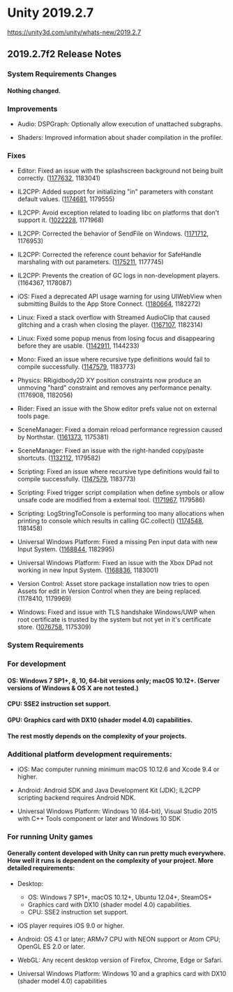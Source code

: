 # Unity 2019.2.7
https://unity3d.com/unity/whats-new/2019.2.7

## 2019.2.7f2 Release Notes


### System Requirements Changes

#### Nothing changed.

### Improvements
<ul>
<li><p>Audio: DSPGraph: Optionally allow execution of unattached subgraphs.</p></li>
<li><p>Shaders: Improved information about shader compilation in the profiler.</p></li>
</ul>

### Fixes
<ul>
<li><p>Editor: Fixed an issue with the splashscreen background not being built correctly. (<a href="https://issuetracker.unity3d.com/issues/background-image-missing-during-splash-screen">1177632</a>, 1183041)</p></li>
<li><p>IL2CPP: Added support for initializing "in" parameters with constant default values. (<a href="https://issuetracker.unity3d.com/issues/il2cpp-build-fails-if-trying-to-assign-a-default-value-to-a-functions-reference-parameter-in-keyword">1174681</a>, 1179555)</p></li>
<li><p>IL2CPP: Avoid exception related to loading libc on platforms that don't support it. (<a href="https://issuetracker.unity3d.com/issues/android-mono-il2cpp-unable-to-find-libc-error-thrown-when-executing-certain-sslstream-constructor">1022228</a>, 1171968)</p></li>
<li><p>IL2CPP: Corrected the behavior of SendFile on Windows. (<a href="https://issuetracker.unity3d.com/issues/il2cpp-socket-dot-sendfile-method-is-not-sending-file-when-the-project-is-build-using-uwp">1171712</a>, 1176953)</p></li>
<li><p>IL2CPP: Corrected the reference count behavior for SafeHandle marshaling with out parameters. (<a href="https://issuetracker.unity3d.com/issues/il2cpp-safehandle-dot-releasehandle-never-called-in-player-when-handle-is-created-via-pinvoke-as-an-out-parameter">1175211</a>, 1177745)</p></li>
<li><p>IL2CPP: Prevents the creation of GC logs in non-development players. (1164367, 1178087)</p></li>
<li><p>iOS: Fixed a deprecated API usage warning for using UIWebView when submitting Builds to the App Store Connect. (<a href="https://issuetracker.unity3d.com/issues/ios-apple-throws-deprecated-api-usage-warning-for-using-uiwebview-when-submitting-builds-to-the-app-store-connect">1180664</a>, 1182272)</p></li>
<li><p>Linux: Fixed a stack overflow with Streamed AudioClip that caused glitching and a crash when closing the player. (<a href="https://issuetracker.unity3d.com/issues/linux-streamed-audioclip-causes-stack-overflow-glitching-and-a-crash-when-closing-the-player">1167107</a>, 1182314)</p></li>
<li><p>Linux: Fixed some popup menus from losing focus and disappearing before they are usable. (<a href="https://issuetracker.unity3d.com/issues/linux-sprite-editor-slice-window-disappears-when-trying-to-change-slicing-type">1142911</a>, 1144233)</p></li>
<li><p>Mono: Fixed an issue where recursive type definitions would fail to compile successfully. (<a href="https://issuetracker.unity3d.com/issues/typeloadexception-errors-due-to-recursive-type-definition-when-net-4-dot-x-scripting-runtime-version-is-used">1147579</a>, 1183773)</p></li>
<li><p>Physics: RRigidbody2D XY position constraints now produce an unmoving "hard" constraint and removes any performance penalty. (1176908, 1182056)</p></li>
<li><p>Rider: Fixed an issue with the Show editor prefs value not on external tools page.</p></li>
<li><p>SceneManager: Fixed a domain reload performance regression caused by Northstar. (<a href="https://issuetracker.unity3d.com/issues/2019-dot-3-and-2019-dot-1-streams-are-significantly-slower-when-entering-the-play-mode">1161373</a>, 1175381)</p></li>
<li><p>SceneManager: Fixed an issue with the right-handed copy/paste shortcuts. (<a href="https://issuetracker.unity3d.com/issues/right-handed-copy-and-paste-doesnt-work-when-used-in-the-hierarchy">1132112</a>, 1179582)</p></li>
<li><p>Scripting: Fixed an issue where recursive type definitions would fail to compile successfully. (<a href="https://issuetracker.unity3d.com/issues/typeloadexception-errors-due-to-recursive-type-definition-when-net-4-dot-x-scripting-runtime-version-is-used">1147579</a>, 1183773)</p></li>
<li><p>Scripting: Fixed trigger script compilation when define symbols or allow unsafe code are modified from a external tool. (<a href="https://issuetracker.unity3d.com/issues/recompilation-is-not-triggered-when-projectsettings-dot-asset-file-changes-while-unity-is-open">1171967</a>, 1179586)</p></li>
<li><p>Scripting: LogStringToConsole is performing too many allocations when printing to console which results in calling GC.collect() (<a href="https://issuetracker.unity3d.com/issues/logstringtoconsole-is-performing-too-many-allocations-when-printing-to-console-which-results-in-calling-gc-dot-collect-often">1174548</a>, 1181458)</p></li>
<li><p>Universal Windows Platform: Fixed a missing Pen input data with new Input System. (<a href="https://issuetracker.unity3d.com/issues/uwp-pen-some-input-is-missing-from-the-device">1168844</a>, 1182995)</p></li>
<li><p>Universal Windows Platform: Fixed an issue with the Xbox DPad not working in new Input System. (<a href="https://issuetracker.unity3d.com/issues/uwp-xbox-dpad-does-not-work">1168836</a>, 1183001)</p></li>
<li><p>Version Control: Asset store package installation now tries to open Assets for edit in Version Control when they are being replaced. (1178410, 1179969)</p></li>
<li><p>Windows: Fixed and issue with TLS handshake Windows/UWP when root certificate is trusted by the system but not yet in it's certificate store. (<a href="https://issuetracker.unity3d.com/issues/uwp-https-request-fails-on-hololens">1076758</a>, 1175309)</p></li>
</ul>

### System Requirements

### For development

#### OS: Windows 7 SP1+, 8, 10, 64-bit versions only; macOS 10.12+. (Server versions of Windows & OS X are not tested.)

#### CPU: SSE2 instruction set support.

#### GPU: Graphics card with DX10 (shader model 4.0) capabilities.

#### The rest mostly depends on the complexity of your projects.

### Additional platform development requirements:
<ul>
<li><p>iOS: Mac computer running minimum macOS 10.12.6 and Xcode 9.4 or higher.</p></li>
<li><p>Android: Android SDK and Java Development Kit (JDK); IL2CPP scripting backend requires Android NDK.</p></li>
<li><p>Universal Windows Platform: Windows 10 (64-bit), Visual Studio 2015 with C++ Tools component or later and Windows 10 SDK</p></li>
</ul>

### For running Unity games

#### Generally content developed with Unity can run pretty much everywhere. How well it runs is dependent on the complexity of your project. More detailed requirements:
<ul>
<li><p>Desktop:</p> 
<ul>
<li>OS: Windows 7 SP1+, macOS 10.12+, Ubuntu 12.04+, SteamOS+</li>
<li>Graphics card with DX10 (shader model 4.0) capabilities.</li>
<li>CPU: SSE2 instruction set support.</li>
</ul></li>
<li><p>iOS player requires iOS 9.0 or higher.</p></li>
<li><p>Android: OS 4.1 or later; ARMv7 CPU with NEON support or Atom CPU; OpenGL ES 2.0 or later.</p></li>
<li><p>WebGL: Any recent desktop version of Firefox, Chrome, Edge or Safari.</p></li>
<li><p>Universal Windows Platform: Windows 10 and a graphics card with DX10 (shader model 4.0) capabilities</p></li>
</ul>
